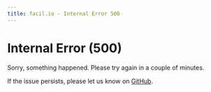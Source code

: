 ```yaml
---
title: facil.io - Internal Error 500
---
```


# Internal Error (500)

Sorry, something happened. Please try again in a couple of minutes.

If the issue persists, please let us know on [GitHub](https://github.com/boazsegev/facil.io).
